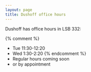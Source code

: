 ```yaml
---
layout: page
title: Dushoff office hours
---
```


Dushoff has office hours in LSB 332:

{% comment %} 
* Tue 11:30-12:20
* Wed 1:30-2:20
{% endcomment %} 
* Regular hours coming soon
* or by appointment

